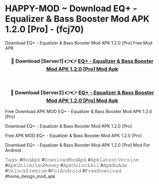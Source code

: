 # HAPPY-MOD ~ Download EQ+ - Equalizer & Bass Booster Mod APK 1.2.0 [Pro] - (fcj70)
Download EQ+ - Equalizer & Bass Booster Mod APK 1.2.0 [Pro] Free Mod APK

<div align="center">
<h3>🔴 Download [Server1] 👉👉 <a href="https://apk-comot.site?title=EQ+_-_Equalizer_&_Bass_Booster_Mod_APK_1.2.0_[Pro]">EQ+ - Equalizer & Bass Booster Mod APK 1.2.0 [Pro] Mod Apk</a></h3><br>

<h3>🔴 Download [Server2] 👉👉 <a href="https://apk-comot.site?title=EQ+_-_Equalizer_&_Bass_Booster_Mod_APK_1.2.0_[Pro]">EQ+ - Equalizer & Bass Booster Mod APK 1.2.0 [Pro] Mod Apk</a></h3>
</div>


Free Download APK MOD EQ+ - Equalizer & Bass Booster Mod APK 1.2.0 [Pro]

Download EQ+ - Equalizer & Bass Booster Mod APK 1.2.0 [Pro] 

Free APK MOD EQ+ - Equalizer & Bass Booster Mod APK 1.2.0 [Pro] 

Download EQ+ - Equalizer & Bass Booster Mod APK 1.2.0 [Pro] Mod For Android

𝚃𝚊𝚐𝚜: #𝙼𝚘𝚍𝙰𝚙𝚔 #𝙳𝚘𝚠𝚗𝚕𝚘𝚊𝚍𝙼𝚘𝚍𝙰𝚙𝚔 #𝙰𝚙𝚔𝙻𝚊𝚝𝚎𝚜𝚝𝚅𝚎𝚛𝚜𝚒𝚘𝚗 #𝙰𝚙𝚔𝚄𝚗𝚕𝚒𝚖𝚒𝚝𝚎𝚍𝙼𝚘𝚗𝚎𝚢 #𝙰𝚙𝚔𝚄𝚗𝚕𝚘𝚌𝚔𝙰𝚕𝚕 #𝙰𝚙𝚔𝙽𝚘𝙰𝚍𝚜 #𝚄𝚗𝚕𝚘𝚌𝚔𝙿𝚛𝚎𝚖𝚒𝚞𝚖 #𝙵𝚘𝚛𝙰𝚗𝚍𝚛𝚘𝚒𝚍 #𝙵𝚛𝚎𝚎𝙳𝚘𝚠𝚗𝚕𝚘𝚊𝚍 #home_design_mod_apk